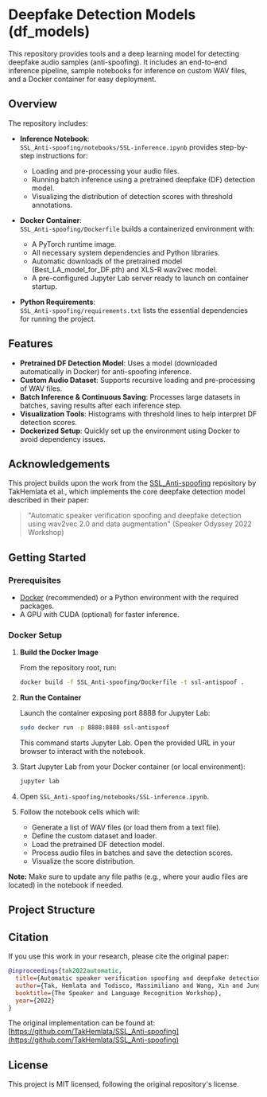 # Deepfake Detection Models (df_models)

This repository provides tools and a deep learning model for detecting deepfake audio samples (anti-spoofing). It includes an end-to-end inference pipeline, sample notebooks for inference on custom WAV files, and a Docker container for easy deployment.

## Overview

The repository includes:

- **Inference Notebook**:  
  `SSL_Anti-spoofing/notebooks/SSL-inference.ipynb` provides step-by-step instructions for:
  - Loading and pre-processing your audio files.
  - Running batch inference using a pretrained deepfake (DF) detection model.
  - Visualizing the distribution of detection scores with threshold annotations.

- **Docker Container**:  
  `SSL_Anti-spoofing/Dockerfile` builds a containerized environment with:
  - A PyTorch runtime image.
  - All necessary system dependencies and Python libraries.
  - Automatic downloads of the pretrained model (Best_LA_model_for_DF.pth) and XLS-R wav2vec model.
  - A pre-configured Jupyter Lab server ready to launch on container startup.

- **Python Requirements**:  
  `SSL_Anti-spoofing/requirements.txt` lists the essential dependencies for running the project.

## Features

- **Pretrained DF Detection Model**: Uses a model (downloaded automatically in Docker) for anti-spoofing inference.
- **Custom Audio Dataset**: Supports recursive loading and pre-processing of WAV files.
- **Batch Inference & Continuous Saving**: Processes large datasets in batches, saving results after each inference step.
- **Visualization Tools**: Histograms with threshold lines to help interpret DF detection scores.
- **Dockerized Setup**: Quickly set up the environment using Docker to avoid dependency issues.

## Acknowledgements

This project builds upon the work from the [SSL_Anti-spoofing](https://github.com/TakHemlata/SSL_Anti-spoofing) repository by TakHemlata et al., which implements the core deepfake detection model described in their paper:

> "Automatic speaker verification spoofing and deepfake detection using wav2vec 2.0 and data augmentation" (Speaker Odyssey 2022 Workshop)

## Getting Started

### Prerequisites

- [Docker](https://docs.docker.com/get-docker/) (recommended) or a Python environment with the required packages.
- A GPU with CUDA (optional) for faster inference.

### Docker Setup

1. **Build the Docker Image**

   From the repository root, run:

   ```bash
   docker build -f SSL_Anti-spoofing/Dockerfile -t ssl-antispoof .
   ```

2. **Run the Container**

   Launch the container exposing port 8888 for Jupyter Lab:

   ```bash
   sudo docker run -p 8888:8888 ssl-antispoof
   ```

   This command starts Jupyter Lab. Open the provided URL in your browser to interact with the notebook.


1. Start Jupyter Lab from your Docker container (or local environment):

   ```bash
   jupyter lab
   ```

2. Open `SSL_Anti-spoofing/notebooks/SSL-inference.ipynb`.

3. Follow the notebook cells which will:
   - Generate a list of WAV files (or load them from a text file).
   - Define the custom dataset and loader.
   - Load the pretrained DF detection model.
   - Process audio files in batches and save the detection scores.
   - Visualize the score distribution.

**Note:** Make sure to update any file paths (e.g., where your audio files are located) in the notebook if needed.

## Project Structure

## Citation

If you use this work in your research, please cite the original paper:

```bibtex
@inproceedings{tak2022automatic,
  title={Automatic speaker verification spoofing and deepfake detection using wav2vec 2.0 and data augmentation},
  author={Tak, Hemlata and Todisco, Massimiliano and Wang, Xin and Jung, Jee-weon and Yamagishi, Junichi and Evans, Nicholas},
  booktitle={The Speaker and Language Recognition Workshop},
  year={2022}
}
```

The original implementation can be found at:  
[https://github.com/TakHemlata/SSL_Anti-spoofing](https://github.com/TakHemlata/SSL_Anti-spoofing)

## License

This project is MIT licensed, following the original repository's license.
